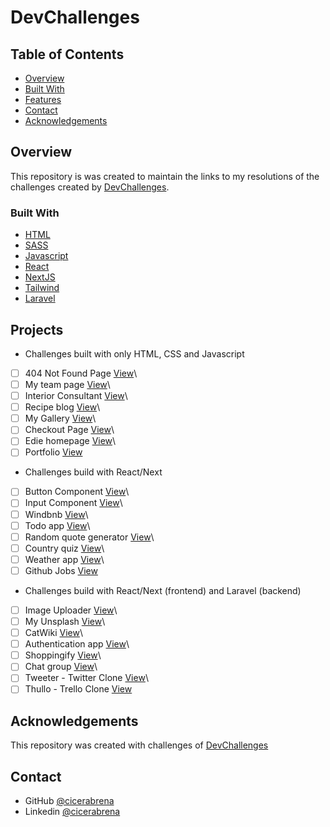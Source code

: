 <!-- TABLE OF CONTENTS -->
# DevChallenges

## Table of Contents

- [Overview](#overview)
- [Built With](#built-with)
- [Features](#features)
- [Contact](#contact)
- [Acknowledgements](#acknowledgements)

<!-- OVERVIEW -->

## Overview

This repository is was created to maintain the links to my resolutions of the challenges created by [DevChallenges](https://devchallenges.io/challenges).

### Built With

<!-- This section should list any major frameworks that you built your project using. Here are a few examples.-->

- [HTML](https://developer.mozilla.org/pt-BR/docs/Web/HTML)
- [SASS](https://sass-lang.com/)
- [Javascript](https://developer.mozilla.org/pt-BR/docs/Web/JavaScript)
- [React](https://reactjs.org/)
- [NextJS](https://nextjs.org/)
- [Tailwind](https://tailwindcss.com/)
- [Laravel](https://laravel.com/)

## Projects

<!-- List the projects to build -->

- Challenges built with only HTML, CSS and Javascript

- [ ] 404 Not Found Page [View](https://github.com/cicerabrena)\
- [ ] My team page [View](https://github.com/cicerabrena)\
- [ ] Interior Consultant [View](https://github.com/cicerabrena)\
- [ ] Recipe blog [View](https://github.com/cicerabrena)\
- [ ] My Gallery [View](https://github.com/cicerabrena)\
- [ ] Checkout Page [View](https://github.com/cicerabrena)\
- [ ] Edie homepage [View](https://github.com/cicerabrena)\
- [ ] Portfolio [View](https://github.com/cicerabrena)

- Challenges build with React/Next

- [ ] Button Component [View](https://github.com/cicerabrena)\
- [ ] Input Component [View](https://github.com/cicerabrena)\
- [ ] Windbnb [View](https://github.com/cicerabrena)\
- [ ] Todo app [View](https://github.com/cicerabrena)\
- [ ] Random quote generator [View](https://github.com/cicerabrena)\
- [ ] Country quiz [View](https://github.com/cicerabrena)\
- [ ] Weather app [View](https://github.com/cicerabrena)\
- [ ] Github Jobs [View](https://github.com/cicerabrena)

- Challenges build with React/Next (frontend) and Laravel (backend)

- [ ] Image Uploader [View](https://github.com/cicerabrena)\
- [ ] My Unsplash [View](https://github.com/cicerabrena)\
- [ ] CatWiki [View](https://github.com/cicerabrena)\
- [ ] Authentication app [View](https://github.com/cicerabrena)\
- [ ] Shoppingify [View](https://github.com/cicerabrena)\
- [ ] Chat group [View](https://github.com/cicerabrena)\
- [ ] Tweeter - Twitter Clone [View](https://github.com/cicerabrena)\
- [ ] Thullo - Trello Clone [View](https://github.com/cicerabrena)

## Acknowledgements

<!-- This section should list any articles or add-ons/plugins that helps you to complete the project. This is optional but it will help you in the future. For exmpale -->

This repository was created with challenges of [DevChallenges](https://devchallenges.io/challenges)

## Contact

- GitHub [@cicerabrena](https://{github.com/cicerabrena})
- Linkedin [@cicerabrena](https://{linkedin.com.br/cicerabrena})
